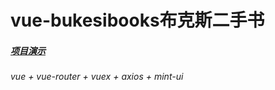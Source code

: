 # vue-bukesibooks布克斯二手书
##### [项目演示](https://m-m-monica.github.io/2020/06/25/vue-bukesibooks/)
###### vue + vue-router + vuex + axios + mint-ui
